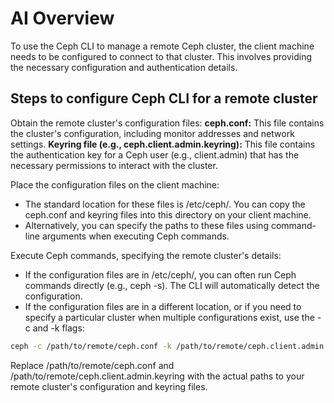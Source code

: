 # AI Overview

To use the Ceph CLI to manage a remote Ceph cluster, the client machine needs to be configured to connect to that cluster. This involves providing the necessary configuration and authentication details.

## Steps to configure Ceph CLI for a remote cluster

Obtain the remote cluster's configuration files:
**ceph.conf:** This file contains the cluster's configuration, including monitor addresses and network settings.
**Keyring file (e.g., ceph.client.admin.keyring):** This file contains the authentication key for a Ceph user (e.g., client.admin) that has the necessary permissions to interact with the cluster.

Place the configuration files on the client machine:

- The standard location for these files is /etc/ceph/. You can copy the ceph.conf and keyring files into this directory on your client machine.
- Alternatively, you can specify the paths to these files using command-line arguments when executing Ceph commands.

Execute Ceph commands, specifying the remote cluster's details:

- If the configuration files are in /etc/ceph/, you can often run Ceph commands directly (e.g., ceph -s). The CLI will automatically detect the configuration.
- If the configuration files are in a different location, or if you need to specify a particular cluster when multiple configurations exist, use the -c and -k flags:

```bash
ceph -c /path/to/remote/ceph.conf -k /path/to/remote/ceph.client.admin.keyring -s
```

Replace /path/to/remote/ceph.conf and /path/to/remote/ceph.client.admin.keyring with the actual paths to your remote cluster's configuration and keyring files.
